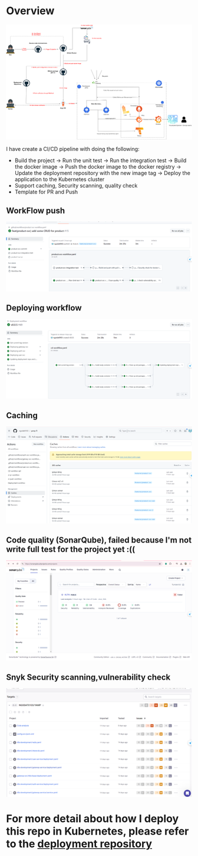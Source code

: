 # Overview
![Overview](../../draft/output/workflow.png)

I have create a CI/CD pipeline with doing the following:
- Build the project -> 
Run the unit test -> 
Run the integration test -> 
Build the docker image -> 
Push the docker image to the docker registry ->
Update the deployment repository with the new image tag ->
Deploy the application to the Kubernetes cluster
- Support caching, Security scanning, quality check
- Template for PR and Push

## WorkFlow push
![push-commit](../../draft/output/commit-example-workflow.png)
## Deploying workflow
![deploy](../../draft/output/deployment-example-workflow.png)
## Caching
![caching](../../draft/output/caching.png)
## Code quality (SonarQube), failed because I'm not write full test for the project yet :((
![code-quality](../../draft/output/sonarqube.png)

## Snyk Security scanning,vulnerability check
![snyk](../../draft/output/snyk.png)


# **For more detail about how I deploy this repo in Kubernetes, please refer to the [deployment repository](https://github.com/ngodat0103/yamp-deployment.git)** 
